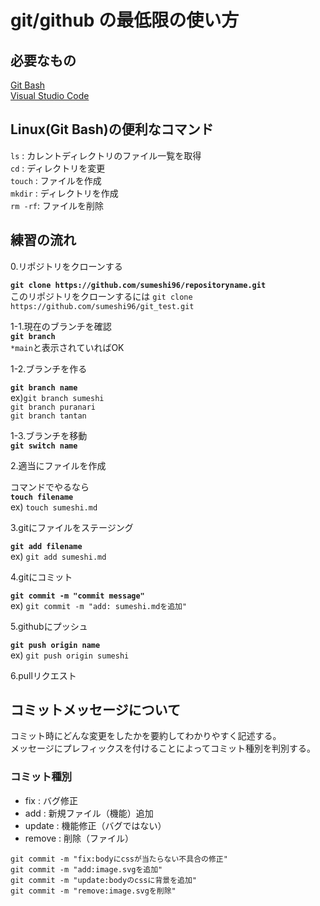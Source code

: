 # git/github の最低限の使い方

## 必要なもの

[Git Bash](https://gitforwindows.org)  
[Visual Studio Code](https://azure.microsoft.com/ja-jp/products/visual-studio-code/)  

## Linux(Git Bash)の便利なコマンド
`ls` : カレントディレクトリのファイル一覧を取得  
`cd` : ディレクトリを変更  
`touch` : ファイルを作成  
`mkdir` : ディレクトリを作成  
`rm -rf`: ファイルを削除  

## 練習の流れ

0.リポジトリをクローンする

__`git clone https://github.com/sumeshi96/repositoryname.git`__  
このリポジトリをクローンするには 
`git clone https://github.com/sumeshi96/git_test.git`

1-1.現在のブランチを確認  
__`git branch`__  
`*main`と表示されていればOK  

1-2.ブランチを作る

__`git branch name`__  
ex)`git branch sumeshi`  
   `git branch puranari`  
   `git branch tantan`  

1-3.ブランチを移動  
__`git switch name`__  

2.適当にファイルを作成  

コマンドでやるなら  
__`touch filename `__  
ex) `touch sumeshi.md`  

3.gitにファイルをステージング  

__`git add filename`__  
ex) `git add sumeshi.md`  

4.gitにコミット  

__`git commit -m "commit message"`__  
ex) `git commit -m "add: sumeshi.mdを追加"`  

5.githubにプッシュ  

__`git push origin name`__  
ex) `git push origin sumeshi`  

6.pullリクエスト  

## コミットメッセージについて  

コミット時にどんな変更をしたかを要約してわかりやすく記述する。  
メッセージにプレフィックスを付けることによってコミット種別を判別する。  


### コミット種別  

- fix : バグ修正  
- add : 新規ファイル（機能）追加  
- update : 機能修正（バグではない）  
- remove : 削除（ファイル）  

`git commit -m "fix:bodyにcssが当たらない不具合の修正"`  
`git commit -m "add:image.svgを追加"`  
`git commit -m "update:bodyのcssに背景を追加"`  
`git commit -m "remove:image.svgを削除"`  